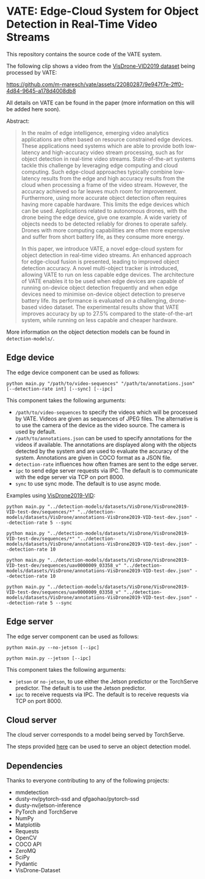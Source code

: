 # VATE: Edge-Cloud System for Object Detection in Real-Time Video Streams

This repository contains the source code of the VATE system.

The following clip shows a video from the
[VisDrone-VID2019 dataset](https://github.com/VisDrone/VisDrone-Dataset) being processed by VATE:

https://github.com/m-maresch/vate/assets/22080287/9e947f7e-2ff0-4d84-9645-a178d4008db8

All details on VATE can be found in the paper (more information on this will be added here soon).

Abstract:
> In the realm of edge intelligence, emerging video analytics applications are often based on resource constrained edge
> devices. These applications need systems which are able to provide both low-latency and high-accuracy video stream
> processing, such as for object detection in real-time video streams. State-of-the-art systems tackle this challenge by
> leveraging edge computing and cloud computing. Such edge-cloud approaches typically combine low-latency results from
> the edge and high accuracy results from the cloud when processing a frame of the video stream. However, the accuracy
> achieved so far leaves much room for improvement. Furthermore, using more accurate object detection often requires
> having more capable hardware. This limits the edge devices which can be used. Applications related to autonomous
> drones, with the drone being the edge device, give one example. A wide variety of objects needs to be detected
> reliably for drones to operate safely. Drones with more computing capabilities are often more expensive and suffer
> from short battery life, as they consume more energy.
>
> In this paper, we introduce VATE, a novel edge-cloud system for object detection in real-time video streams. An
> enhanced approach for edge-cloud fusion is presented, leading to improved object detection accuracy. A novel
> multi-object tracker is introduced, allowing VATE to run on less capable edge devices. The architecture of VATE
> enables it to be used when edge devices are capable of running on-device object detection frequently and when edge
> devices need to minimise on-device object detection to preserve battery life. Its performance is evaluated on a
> challenging, drone-based video dataset. The experimental results show that VATE improves accuracy by up to 27.5%
> compared to the state-of-the-art system, while running on less capable and cheaper hardware.

More information on the object detection models can be found in `detection-models/`.

## Edge device

The edge device component can be used as follows:

```
python main.py "/path/to/video-sequences" "/path/to/annotations.json" [--detection-rate int] [--sync] [--ipc]
```

This component takes the following arguments:

- `/path/to/video-sequences` to specify the videos which will be processed by VATE. Videos are given as sequences of
  JPEG files. The alternative is to use the camera of the device as the video source. The camera is used by default.
- `/path/to/annotations.json` can be used to specify annotations for the videos if available. The annotations are
  displayed along with the objects detected by the system and are used to evaluate the accuracy of the system.
  Annotations are given in COCO format as a JSON file.
- `detection-rate` influences how often frames are sent to the edge server.
- `ipc` to send edge server requests via IPC. The default is to communicate with the edge server via TCP on port 8000.
- `sync` to use sync mode. The default is to use async mode.

Examples using [VisDrone2019-VID](https://github.com/VisDrone/VisDrone-Dataset):

```
python main.py "../detection-models/datasets/VisDrone/VisDrone2019-VID-test-dev/sequences/*" "../detection-models/datasets/VisDrone/annotations-VisDrone2019-VID-test-dev.json" --detection-rate 5 --sync

python main.py "../detection-models/datasets/VisDrone/VisDrone2019-VID-test-dev/sequences/*" "../detection-models/datasets/VisDrone/annotations-VisDrone2019-VID-test-dev.json" --detection-rate 10

python main.py "../detection-models/datasets/VisDrone/VisDrone2019-VID-test-dev/sequences/uav0000009_03358_v" "../detection-models/datasets/VisDrone/annotations-VisDrone2019-VID-test-dev.json" --detection-rate 10

python main.py "../detection-models/datasets/VisDrone/VisDrone2019-VID-test-dev/sequences/uav0000009_03358_v" "../detection-models/datasets/VisDrone/annotations-VisDrone2019-VID-test-dev.json" --detection-rate 5 --sync
```

## Edge server

The edge server component can be used as follows:

```
python main.py --no-jetson [--ipc]

python main.py --jetson [--ipc]
```

This component takes the following arguments:

- `jetson` or `no-jetson`, to use either the Jetson predictor or the TorchServe predictor. The default is to use the
  Jetson predictor.
- `ipc` to receive requests via IPC. The default is to receive requests via TCP on port 8000.

## Cloud server

The cloud server corresponds to a model being served by TorchServe.

The steps provided [here](https://mmdetection.readthedocs.io/en/v2.28.1/useful_tools.html#model-serving) can be used to
serve an object detection model.

## Dependencies

Thanks to everyone contributing to any of the following projects:

- mmdetection
- dusty-nv/pytorch-ssd and qfgaohao/pytorch-ssd
- dusty-nv/jetson-inference
- PyTorch and TorchServe
- NumPy
- Matplotlib
- Requests
- OpenCV
- COCO API
- ZeroMQ
- SciPy
- Pydantic
- VisDrone-Dataset
